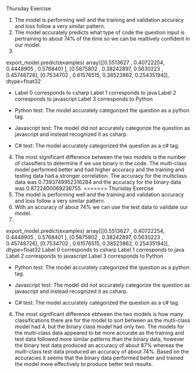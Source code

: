 
Thursday Exercise
1. The model is performing well and the training and validation accuracy and loss follow a very similar pattern.
2. The model accurately predicts what type of code the question input is pertraining to about 74%  of the time so we can be realtively confident in our model.
3.
export_model.predict(examples)
array([[0.5513627 , 0.40722254, 0.4448905 , 0.5768401 ],
[0.5875802 , 0.38242897, 0.5630223 , 0.45748726],
[0.7534702 , 0.61576515, 0.38523862, 0.25435194]], dtype=float32
- Label 0 corresponds to csharp
Label 1 corresponds to java
Label 2 corresponds to javascript
Label 3 corresponds to Python

- Python test: The model accurately categorized the question as a python tag.

- Javascript test: The model did not accurately categorize the question as javascript and instead recognized it as csharp.

- C# test: The model accurately categorized the question as a c# tag.
4. The most significant difference between the two models is the number of classifiers to determine if we use binary in the code. The multi-class model performed better and had higher accuracy and the training and testing data had a stronger correlation. The accuracy for the multiclass data was 0.7393749952316284 and the accuracy for the binary data was 0.8722400069236755.
=======
Thursday Exercise
1. The model is performing well and the training and validation accuracy and loss follow a very similar pattern.
2. With an accuracy of about 74% we can use the test data to validate our model.
3.
export_model.predict(examples)
array([[0.5513627 , 0.40722254, 0.4448905 , 0.5768401 ],
[0.5875802 , 0.38242897, 0.5630223 , 0.45748726],
[0.7534702 , 0.61576515, 0.38523862, 0.25435194]], dtype=float32
Label 0 corresponds to csharp
Label 1 corresponds to java
Label 2 corresponds to javascript
Label 3 corresponds to Python

- Python test: The model accurately categorized the question as a python tag.

- Javascript test: The model did not accurately categorize the question as javascript and instead recognized it as csharp.

- C# test: The model accurately categorized the question as a c# tag.
4. The most significant difference ebtween the two models is how many classifications there are for the model to sort between as the mutli-class model had 4, but the binary class model had only two. The models for the multi-class data appeared to be more accurate as the training and test data followed more similar patterns than the binary data, however the binary test data produced an accuracy of about 87% whereas the multi-class test data produced an accuracy of about 74%. Based on the accuracies it seems that the binary data performed better and trained the model more effectively to produce better test results.
